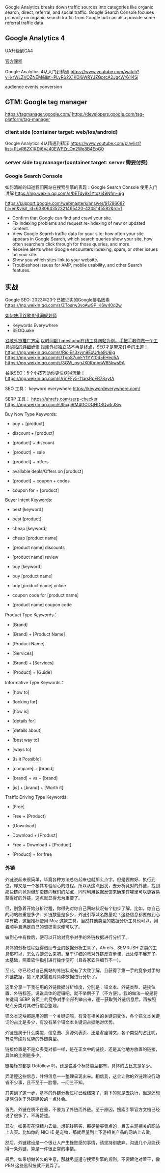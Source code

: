Google Analytics breaks down traffic sources into categories like organic search, direct, referral, and social traffic. Google Search Console focuses primarily on organic search traffic from Google but can also provide some referral traffic data.

## Google Analytics 4

UA升级到GA4

[官方课程](https://skillshop.exceedlms.com/student/catalog/list?category_ids=6431-google-analytics-4&utm_campaign=redirect&utm_source=analytics-academy&utm_medium=banner)

Google Analytics 4从入门到精通
https://www.youtube.com/watch?v=krWLZVOZNEM&list=PLvR62X1KDi6WRYJZGprcA2JgcWr61j4Sj

audience
events
conversion

## GTM: Google tag manager 

https://tagmanager.google.com/
https://developers.google.com/tag-platform/tag-manager
### client side (container target: web/ios/android)
Google Analytics 4从精通到精深
https://www.youtube.com/playlist?list=PLvR62X1KDi6VJ40EWFZr_On2We8B4EpG0

### server side tag manager(container target: server 需要付费)

### Google Search Console

如何清晰的知道我们网站在搜索引擎的表现：Google Search Console 使用入门讲解 
https://mp.weixin.qq.com/s/bETdv9x1Ytozi49Nfm-l6g

https://support.google.com/webmasters/answer/9128668?hl=en&visit_id=638064352321465420-4248145582&rd=1

+ Confirm that Google can find and crawl your site.
+ Fix indexing problems and request re-indexing of new or updated content.
+ View Google Search traffic data for your site: how often your site appears in Google Search, which search queries show your site, how often searchers click through for those queries, and more.
+ Receive alerts when Google encounters indexing, spam, or other issues on your site.
+ Show you which sites link to your website.
+ Troubleshoot issues for AMP, mobile usability, and other Search features.

## 实战

Google SEO: 2023年23个已被证实的Google排名因素 https://mp.weixin.qq.com/s/ZTosrw3voAw9P_K6w40q2w

[如何使用谷歌关键词规划师](https://support.google.com/google-ads/answer/7337243?hl=zh-Hans)
+ Keywords Everywhere
+ SEOQuake
 
[谷歌外链推广方案](https://mp.weixin.qq.com/s/IvwT86JFi1mVacHrO8BTIA)
[以时间戳Timestamp在线工具网站为例，手把手教你做一个工具网站的详细步骤](https://mp.weixin.qq.com/s?__biz=MjM5OTIzMzYyMA==&mid=2650079501&idx=1&sn=84b905dfcf0423bce6fffad25205c53b&chksm=bf3f30368848b920e1e40dfebb7d061b417378733f43096087b5727ef6c36cfc716a48745817)
搭建外贸独立站不再是终点，SEO才是带来订单的王道！
https://mp.weixin.qq.com/s/RioiEs3xym9ExUrke9U6jg
https://mp.weixin.qq.com/s/TpoS7unEY1YYf0d5EHed5A
https://mp.weixin.qq.com/s/3GW_psgJX0KmbnW85kws9A

谷歌SEO：5个小技巧助你更快获得流量！
https://mp.weixin.qq.com/s/rmFFy5-f1arsRpER7SxytA

SEO 工具：
keyword everywhere
https://keywordeverywhere.com/

SERP 工具： 
https://ahrefs.com/serp-checker
https://mp.weixin.qq.com/s/l5xgiRM4GODQHDSQwtrJSw

Buy Now Type Keywords:
- buy + [product]

- discount + [product]

- [product] + discount

- [product] + sale

- [product] + offers

- available deals/Offers on [product]

- [product] + coupon + codes

- coupon for + [product]

Buyer Intent Keywords:
- best [keyword]

- best [product]

- cheap [keyword]

- cheap [product name]

- [product name] discounts

- [product name] review

- buy [keyword]

- buy [product name]

- buy [product name] online

- coupon code for [product name]

- [product name] coupon code

Product Type Keywords：

- [Brand]

- [Brand] + [Product Name]

- [Product Name]

- [Services]

- [Brand] + [Services]

- [Product] + [Guide]

Informative Type Keywords：
- [how to]

- [looking for]

- [how is]

- [details for]

- [details about]

- [best way to]

- [ways to]

- [Is it Possible]

- [compare] + [brand]

- [brand] + vs + [brand]

- [is] + [brand] + [Worth it]

Traffic Driving Type Keywords:

- [Free]

- Free + [Product]

- [Download]

- Download + [Product]

- Free + Download + [Product]

- [Product] + for free


### 外链

外链说起来很简单，毕竟各种方法总结起来也就那么点字。但是要做好、执行到位，却又是一个极其考验耐心的过程。所以从这点出发，去分析竞对的外链，找到那些链向竞对但却没链向我们的站点，同时利用数据反馈来确定在哪里可以更容易获得好的外链，这点就显得尤为重要了。

但，别急着开始分析过程，你得先对你自己网站状况有个初步了解。比如，你自己的网站权重是多少、外链数量是多少，外链引荐域名数量呢？这些信息都要做到心中有数，这里推荐使用 Moz 这款工具，当然其他类型的数据分析工具也可以，用着顺手且满足自己的调研需求便可以了。

做到心中有数后，便可以开始对竞争对手的外链数据进行分析了。

具体的分析过程就得借助专业的数据分析工具了，Ahrefs、SEMRUSH 之类的工具都可以，怎么方便怎么来吧。至于详细的竞对外链反查步骤，此处便不展开了。太基础，照着软件指引进行操作便可（且各家软件细节不一）。

至此，你已经对自己网站的外链状况有了大致了解，且获得了第一手的竞争对手的外链数据，接下来就需要对具体数据进行分析了。

这里分享一下我在用的外链数据分析维度，分别是：锚文本、外链类型、链接位置、外链标签。说说具体的逻辑吧，就不举例子了（不方便）。我的做法一般是将关键词 SERP 首页上的竞争对手全部列举出来，逐一获取到外链信息后，再按照站点分类对其进行信息整理。

锚文本这块都是用的同一个关键词嘛，有没有相关的关键词变体，各个锚文本关键词的占比是多少，有没有某个锚文本关键词占据绝对优势。

外链是属于什么类型，信息图、资源列表页、还是客座博文，各个类型的占比呢，有没有绝对优势的外链类型。

链接位置是不是众多竞对都一样，是在正文中的链接，还是其他地方放置的链接，具体的比例是多少。

链接标签都是 Dofollow 吗，还是说各个标签类型都有，具体的占比又是多少。

弄清楚这些信息，并将信息一一整理呈现出来。相信我，这会让你的外链建设行动省不少事，且不至于一脸懵，一问三不知。

其实到了这一步，基本的外链分析过程已经结束了，剩下的就是去执行，但是还想提两句关于外链建设的一点体会。

首先，外链在质不在量，不要为了外链而外链。至于原因，搜索引擎官方文档已经说了很多了，不再赘述。

其次，如果实在没精力去做，想花钱购买，那尽量买贵点的，且去主题相关的网站上去买。比如你的 NICHE 是宠物，那就尽量到上下游相关产品的网站上去做。

然后，外链建设是一个很让人产生挫败感的事情，请坚持别放弃。沟通几个月能获得一条外链，算是一件很正常的事情。

最后，如果想做长久的生意，那就尽量遵守搜索引擎的规则，不要跟他对着干，像 PBN 这些黑科技就不要弄了。